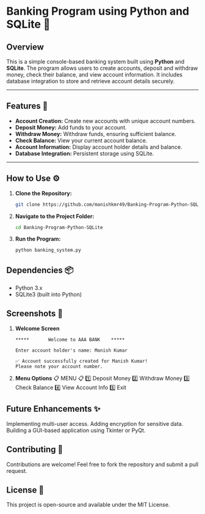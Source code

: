# Banking Program using Python and SQLite 🏦

## Overview
This is a simple console-based banking system built using **Python** and **SQLite**. The program allows users to create accounts, deposit and withdraw money, check their balance, and view account information. It includes database integration to store and retrieve account details securely.

---

## Features 🚀
- **Account Creation:** Create new accounts with unique account numbers.
- **Deposit Money:** Add funds to your account.
- **Withdraw Money:** Withdraw funds, ensuring sufficient balance.
- **Check Balance:** View your current account balance.
- **Account Information:** Display account holder details and balance.
- **Database Integration:** Persistent storage using SQLite.

---

## How to Use ⚙️
1. **Clone the Repository:**
   ```bash
   git clone https://github.com/manishkmr49/Banking-Program-Python-SQLite.git

2. **Navigate to the Project Folder:**
    ```bash
    cd Banking-Program-Python-SQLite
3. **Run the Program:**
   ```bash
   python banking_system.py

## Dependencies 📦
- Python 3.x
- SQLite3 (built into Python)

## Screenshots 📸

1. **Welcome Screen**
   ```plaintext
   *****       Welcome to AAA BANK    *****
   
   Enter account holder's name: Manish Kumar

   ✅ Account successfully created for Manish Kumar!
   Please note your account number.

2. **Menu Options**
   📋 MENU 📋
1️⃣ Deposit Money
2️⃣ Withdraw Money
3️⃣ Check Balance
4️⃣ View Account Info
5️⃣ Exit

## Future Enhancements ✨
   Implementing multi-user access.
   Adding encryption for sensitive data.
   Building a GUI-based application using Tkinter or PyQt.

## Contributing 🤝
   Contributions are welcome! Feel free to fork the repository and submit a pull request.

## License 📜
  This project is open-source and available under the MIT License.
